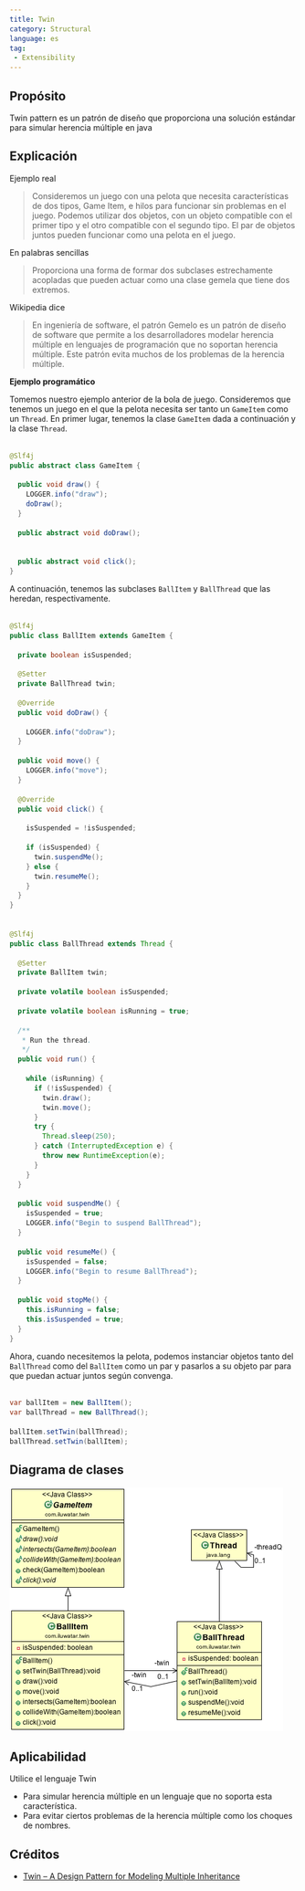 ```yaml
---
title: Twin
category: Structural
language: es
tag:
 - Extensibility
---
```


## Propósito
Twin pattern es un patrón de diseño que proporciona una solución estándar para simular herencia múltiple en java

## Explicación

Ejemplo real

> Consideremos un juego con una pelota que necesita características de dos tipos, Game Item, e hilos para funcionar sin problemas en el juego. Podemos utilizar dos objetos, con un objeto compatible con el primer tipo y el otro compatible con el segundo tipo. El par de objetos juntos pueden funcionar como una pelota en el juego.

En palabras sencillas

> Proporciona una forma de formar dos subclases estrechamente acopladas que pueden actuar como una clase gemela que tiene dos extremos.

Wikipedia dice

> En ingeniería de software, el patrón Gemelo es un patrón de diseño de software que permite a los desarrolladores modelar herencia múltiple en lenguajes de programación que no soportan herencia múltiple. Este patrón evita muchos de los problemas de la herencia múltiple.

**Ejemplo programático**

Tomemos nuestro ejemplo anterior de la bola de juego. Consideremos que tenemos un juego en el que la pelota necesita ser tanto un `GameItem` como un `Thread`.
En primer lugar, tenemos la clase `GameItem` dada a continuación y la clase `Thread`.


```java

@Slf4j
public abstract class GameItem {

  public void draw() {
    LOGGER.info("draw");
    doDraw();
  }

  public abstract void doDraw();


  public abstract void click();
}

```

A continuación, tenemos las subclases `BallItem` y `BallThread` que las heredan, respectivamente.

```java

@Slf4j
public class BallItem extends GameItem {

  private boolean isSuspended;

  @Setter
  private BallThread twin;

  @Override
  public void doDraw() {

    LOGGER.info("doDraw");
  }

  public void move() {
    LOGGER.info("move");
  }

  @Override
  public void click() {

    isSuspended = !isSuspended;

    if (isSuspended) {
      twin.suspendMe();
    } else {
      twin.resumeMe();
    }
  }
}


@Slf4j
public class BallThread extends Thread {

  @Setter
  private BallItem twin;

  private volatile boolean isSuspended;

  private volatile boolean isRunning = true;

  /**
   * Run the thread.
   */
  public void run() {

    while (isRunning) {
      if (!isSuspended) {
        twin.draw();
        twin.move();
      }
      try {
        Thread.sleep(250);
      } catch (InterruptedException e) {
        throw new RuntimeException(e);
      }
    }
  }

  public void suspendMe() {
    isSuspended = true;
    LOGGER.info("Begin to suspend BallThread");
  }

  public void resumeMe() {
    isSuspended = false;
    LOGGER.info("Begin to resume BallThread");
  }

  public void stopMe() {
    this.isRunning = false;
    this.isSuspended = true;
  }
}

``` 

Ahora, cuando necesitemos la pelota, podemos instanciar objetos tanto del `BallThread` como del `BallItem` como un par y pasarlos a su objeto par para que puedan actuar juntos según convenga.

```java

var ballItem = new BallItem();
var ballThread = new BallThread();

ballItem.setTwin(ballThread);
ballThread.setTwin(ballItem);

```


## Diagrama de clases
![alt text](./etc/twin.png "Twin")

## Aplicabilidad
Utilice el lenguaje Twin

* Para simular herencia múltiple en un lenguaje que no soporta esta característica.
* Para evitar ciertos problemas de la herencia múltiple como los choques de nombres.

## Créditos

* [Twin – A Design Pattern for Modeling Multiple Inheritance](http://www.ssw.uni-linz.ac.at/Research/Papers/Moe99/Paper.pdf)
